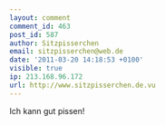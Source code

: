```yaml
---
layout: comment
comment_id: 463
post_id: 587
author: Sitzpisserchen
email: sitzpisserchen@web.de
date: '2011-03-20 14:18:53 +0100'
visible: true
ip: 213.168.96.172
url: http://www.sitzpisserchen.de.vu
---
```

Ich kann gut pissen!
